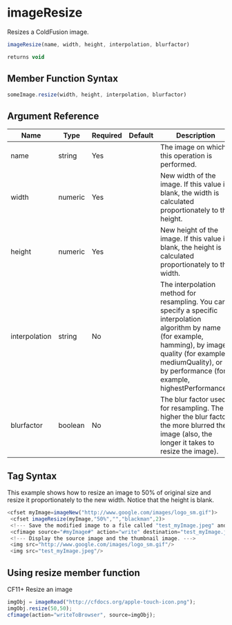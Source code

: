 # imageResize

Resizes a ColdFusion image.

```javascript
imageResize(name, width, height, interpolation, blurfactor)
```

```javascript
returns void
```

## Member Function Syntax

```javascript
someImage.resize(width, height, interpolation, blurfactor)
```

## Argument Reference

| Name | Type | Required | Default | Description | Values |
| --- | --- | --- | --- | --- | --- |
| name | string | Yes |  | The image on which this operation is performed. |  |
| width | numeric | Yes |  | New width of the image. If this value is blank, the width is calculated proportionately to the height. |  |
| height | numeric | Yes |  | New height of the image. If this value is blank, the height is calculated proportionately to the width. |  |
| interpolation | string | No |  | The interpolation method for resampling. You can specify a specific interpolation algorithm by name (for example, hamming), by image quality (for example, mediumQuality), or by performance (for example, highestPerformance). | /Users/garethedwards/development/github/cfdocs/docs/functions/imageresize.md|quadratic |
| blurfactor | boolean | No |  | The blur factor used for resampling. The higher the blur factor, the more blurred the image (also, the longer it takes to resize the image). | /Users/garethedwards/development/github/cfdocs/docs/functions/imageresize.md|1-10 |

## Tag Syntax

This example shows how to resize an image to 50% of original size and resize it proportionately to the new width. Notice that the height is blank.

```javascript
<cfset myImage=imageNew("http://www.google.com/images/logo_sm.gif")> 
 <cfset imageResize(myImage,"50%","","blackman",2)> 
 <!--- Save the modified image to a file called "test_myImage.jpeg" and display the image in a browser. ---> 
 <cfimage source="#myImage#" action="write" destination="test_myImage.jpeg" overwrite="yes"> 
 <!--- Display the source image and the thumbnail image. ---> 
 <img src="http://www.google.com/images/logo_sm.gif"/> 
 <img src="test_myImage.jpeg"/>
```

## Using resize member function

CF11+ Resize an image

```javascript
imgObj = imageRead("http://cfdocs.org/apple-touch-icon.png");
imgObj.resize(50,50);
cfimage(action="writeToBrowser", source=imgObj);
```
